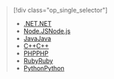 > [!div class="op_single_selector"]
> * [<span data-ttu-id="df130-101">.NET</span><span class="sxs-lookup"><span data-stu-id="df130-101">.NET</span></span>](../articles/cosmos-db/table-storage-how-to-use-dotnet.md)
> * [<span data-ttu-id="df130-102">Node.JS</span><span class="sxs-lookup"><span data-stu-id="df130-102">Node.js</span></span>](../articles/cosmos-db/table-storage-how-to-use-nodejs.md)
> * [<span data-ttu-id="df130-103">Java</span><span class="sxs-lookup"><span data-stu-id="df130-103">Java</span></span>](../articles/cosmos-db/table-storage-how-to-use-java.md)
> * [<span data-ttu-id="df130-104">C++</span><span class="sxs-lookup"><span data-stu-id="df130-104">C++</span></span>](../articles/cosmos-db/table-storage-how-to-use-c-plus.md)
> * [<span data-ttu-id="df130-105">PHP</span><span class="sxs-lookup"><span data-stu-id="df130-105">PHP</span></span>](../articles/cosmos-db/table-storage-how-to-use-php.md)
> * [<span data-ttu-id="df130-106">Ruby</span><span class="sxs-lookup"><span data-stu-id="df130-106">Ruby</span></span>](../articles/cosmos-db/table-storage-how-to-use-ruby.md)
> * [<span data-ttu-id="df130-107">Python</span><span class="sxs-lookup"><span data-stu-id="df130-107">Python</span></span>](../articles/cosmos-db/table-storage-how-to-use-python.md)
> 
> 

